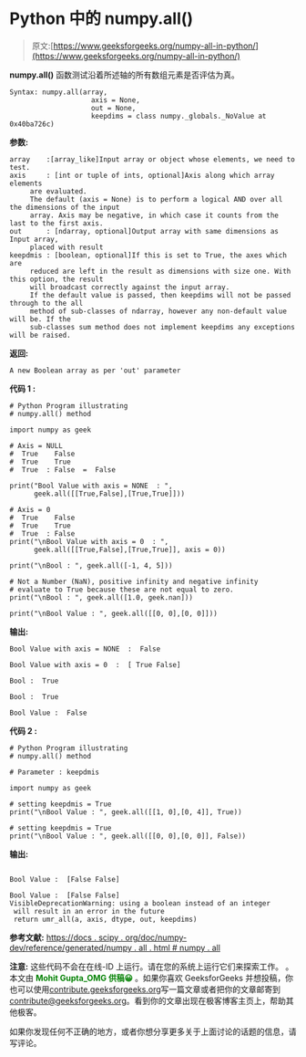 # Python 中的 numpy.all()

> 原文:[https://www.geeksforgeeks.org/numpy-all-in-python/](https://www.geeksforgeeks.org/numpy-all-in-python/)

**numpy.all()** 函数测试沿着所述轴的所有数组元素是否评估为真。

```
Syntax: numpy.all(array,
                    axis = None,
                    out = None,
                    keepdims = class numpy._globals._NoValue at 0x40ba726c)
```

**参数:**

```
array    :[array_like]Input array or object whose elements, we need to test.
axis     : [int or tuple of ints, optional]Axis along which array elements 
     are evaluated.
     The default (axis = None) is to perform a logical AND over all the dimensions of the input
     array. Axis may be negative, in which case it counts from the last to the first axis.
out      : [ndarray, optional]Output array with same dimensions as Input array, 
     placed with result
keepdmis : [boolean, optional]If this is set to True, the axes which are 
     reduced are left in the result as dimensions with size one. With this option, the result 
     will broadcast correctly against the input array.
     If the default value is passed, then keepdims will not be passed through to the all 
     method of sub-classes of ndarray, however any non-default value will be. If the 
     sub-classes sum method does not implement keepdims any exceptions will be raised.

```

**返回:**

```
A new Boolean array as per 'out' parameter

```

**代码 1 :**

```
# Python Program illustrating
# numpy.all() method

import numpy as geek

# Axis = NULL 
#  True    False
#  True    True
#  True  : False  =  False

print("Bool Value with axis = NONE  : ",
      geek.all([[True,False],[True,True]]))

# Axis = 0 
#  True    False
#  True    True
#  True  : False
print("\nBool Value with axis = 0  : ",
      geek.all([[True,False],[True,True]], axis = 0))

print("\nBool : ", geek.all([-1, 4, 5]))

# Not a Number (NaN), positive infinity and negative infinity 
# evaluate to True because these are not equal to zero.
print("\nBool : ", geek.all([1.0, geek.nan]))

print("\nBool Value : ", geek.all([[0, 0],[0, 0]]))
```

**输出:**

```
Bool Value with axis = NONE  :  False

Bool Value with axis = 0  :  [ True False]

Bool :  True

Bool :  True

Bool Value :  False

```

**代码 2 :**

```
# Python Program illustrating
# numpy.all() method

# Parameter : keepdmis      

import numpy as geek

# setting keepdmis = True
print("\nBool Value : ", geek.all([[1, 0],[0, 4]], True))

# setting keepdmis = True
print("\nBool Value : ", geek.all([[0, 0],[0, 0]], False))
```

**输出:**

```

Bool Value :  [False False]

Bool Value :  [False False]
VisibleDeprecationWarning: using a boolean instead of an integer
 will result in an error in the future
 return umr_all(a, axis, dtype, out, keepdims)

```

**参考文献:**
[https://docs . scipy . org/doc/numpy-dev/reference/generated/numpy . all . html # numpy . all](https://docs.scipy.org/doc/numpy-dev/reference/generated/numpy.all.html#numpy.all)

**注意:**
这些代码不会在在线-ID 上运行。请在您的系统上运行它们来探索工作。
。
本文由 <font color="green">**Mohit Gupta_OMG 供稿😀**</font> 。如果你喜欢 GeeksforGeeks 并想投稿，你也可以使用[contribute.geeksforgeeks.org](http://www.contribute.geeksforgeeks.org)写一篇文章或者把你的文章邮寄到 contribute@geeksforgeeks.org。看到你的文章出现在极客博客主页上，帮助其他极客。

如果你发现任何不正确的地方，或者你想分享更多关于上面讨论的话题的信息，请写评论。